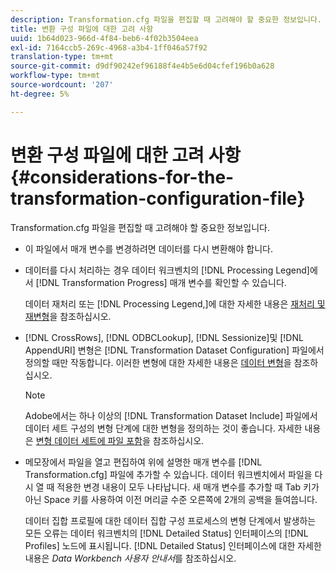 ```yaml
---
description: Transformation.cfg 파일을 편집할 때 고려해야 할 중요한 정보입니다.
title: 변환 구성 파일에 대한 고려 사항
uuid: 1b64d023-966d-4f84-beb6-4f02b3504eea
exl-id: 7164ccb5-269c-4968-a3b4-1ff046a57f92
translation-type: tm+mt
source-git-commit: d9df90242ef96188f4e4b5e6d04cfef196b0a628
workflow-type: tm+mt
source-wordcount: '207'
ht-degree: 5%

---
```


# 변환 구성 파일에 대한 고려 사항{#considerations-for-the-transformation-configuration-file}

Transformation.cfg 파일을 편집할 때 고려해야 할 중요한 정보입니다.

* 이 파일에서 매개 변수를 변경하려면 데이터를 다시 변환해야 합니다.
* 데이터를 다시 처리하는 경우 데이터 워크벤치의 [!DNL Processing Legend]에서 [!DNL Transformation Progress] 매개 변수를 확인할 수 있습니다.

   데이터 재처리 또는 [!DNL Processing Legend,]에 대한 자세한 내용은 [재처리 및 재변형](../../../home/c-dataset-const-proc/c-reproc-retrans/c-unst-reproc-retrans.md)을 참조하십시오.

* [!DNL CrossRows],  [!DNL ODBCLookup],  [!DNL Sessionize]및  [!DNL AppendURI] 변형은  [!DNL Transformation Dataset Configuration] 파일에서 정의할 때만 작동합니다. 이러한 변형에 대한 자세한 내용은 [데이터 변형](../../../home/c-dataset-const-proc/c-data-trans/c-abt-transf.md)을 참조하십시오.

   >[!NOTE]
   >
   >Adobe에서는 하나 이상의 [!DNL Transformation Dataset Include] 파일에서 데이터 세트 구성의 변형 단계에 대한 변형을 정의하는 것이 좋습니다. 자세한 내용은 [변형 데이터 세트에 파일 포함](../../../home/c-dataset-const-proc/c-dataset-inc-files/c-types-dataset-inc-files/c-trans-dataset-inc-files.md#concept-c64aa78ed9ce40b8a0f4932c82ff5ace)을 참조하십시오.

* 메모장에서 파일을 열고 편집하여 위에 설명한 매개 변수를 [!DNL Transformation.cfg] 파일에 추가할 수 있습니다. 데이터 워크벤치에서 파일을 다시 열 때 적용한 변경 내용이 모두 나타납니다. 새 매개 변수를 추가할 때 Tab 키가 아닌 Space 키를 사용하여 이전 머리글 수준 오른쪽에 2개의 공백을 들여씁니다.

   데이터 집합 프로필에 대한 데이터 집합 구성 프로세스의 변형 단계에서 발생하는 모든 오류는 데이터 워크벤치의 [!DNL Detailed Status] 인터페이스의 [!DNL Profiles] 노드에 표시됩니다. [!DNL Detailed Status] 인터페이스에 대한 자세한 내용은 *Data Workbench 사용자 안내서*&#x200B;를 참조하십시오.
